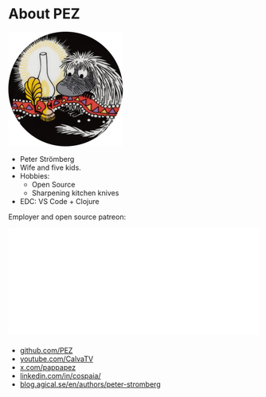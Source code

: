 <div class="slide title-slide">

# About PEZ

<div class="responsive-container">
<div class="row">
<div class="col-2 center">

<img src="images/pappapez.png" alt="PEZ photo" />

</div>
<div class="col-5">

* Peter Strömberg
* Wife and five kids.
* Hobbies:
  * Open Source
  * Sharpening kitchen knives
* EDC: VS Code + Clojure

</div>
<div class="col-5 center">

Employer and open source patreon:

<img src="images/agical.svg" alt="Agical logo" />

</div>
</div>

<div class="row" style="margin-top: 20px;">
<div class="col-2"></div>
<div class="col-10 social-links">

* [github.com/PEZ](https://github.com/PEZ)
* [youtube.com/CalvaTV](https://www.youtube.com/CalvaTV)
* [x.com/pappapez](https://x.com/pappapez)
* [linkedin.com/in/cospaia/](https://www.linkedin.com/in/cospaia/)
* [blog.agical.se/en/authors/peter-stromberg](https://blog.agical.se/en/authors/peter-stromberg)

</div>
</div>
</div>

</div>
</div>
